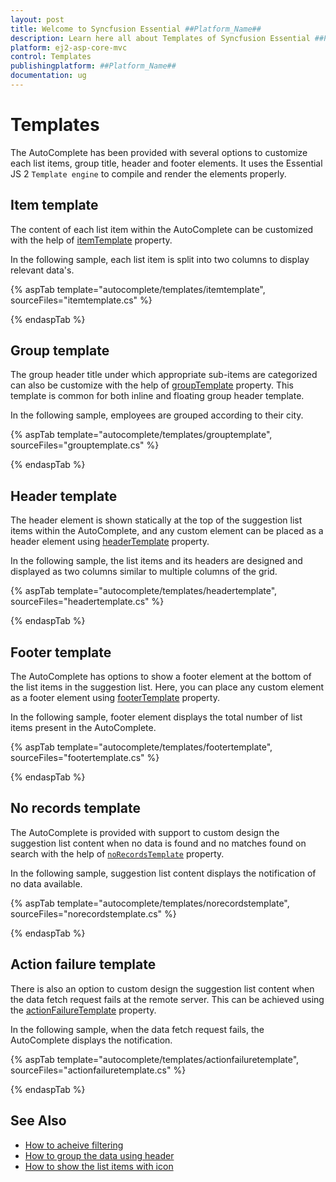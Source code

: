```yaml
---
layout: post
title: Welcome to Syncfusion Essential ##Platform_Name##
description: Learn here all about Templates of Syncfusion Essential ##Platform_Name## widgets based on HTML5 and jQuery.
platform: ej2-asp-core-mvc
control: Templates
publishingplatform: ##Platform_Name##
documentation: ug
---
```



# Templates

The AutoComplete has been provided with several options to customize each list items, group title, header
and footer elements. It uses the Essential JS 2 `Template engine` to compile
and render the elements properly.

## Item template

The content of each list item within the AutoComplete can be customized with the help of
[itemTemplate](https://help.syncfusion.com/cr/cref_files/aspnetcore-js2/Syncfusion.EJ2~Syncfusion.EJ2.DropDowns.AutoComplete~ItemTemplate.html) property.

In the following sample, each list item is split into two columns to display relevant data's.

{% aspTab template="autocomplete/templates/itemtemplate", sourceFiles="itemtemplate.cs" %}

{% endaspTab %}

## Group template

The group header title under which appropriate sub-items are categorized can also be customize
with the help of [groupTemplate](https://help.syncfusion.com/cr/cref_files/aspnetcore-js2/Syncfusion.EJ2~Syncfusion.EJ2.DropDowns.AutoComplete~GroupTemplate.html) property. This template is common
for both inline and floating group header template.

In the following sample, employees are grouped according to their city.

{% aspTab template="autocomplete/templates/grouptemplate", sourceFiles="grouptemplate.cs" %}

{% endaspTab %}

## Header template

The header element is shown statically at the top of the suggestion list items
within the AutoComplete, and any custom element can be placed as a header element using
[headerTemplate](https://help.syncfusion.com/cr/cref_files/aspnetcore-js2/Syncfusion.EJ2~Syncfusion.EJ2.DropDowns.AutoComplete~HeaderTemplate.html) property.

In the following sample, the list items and its headers are designed and displayed as two columns similar to multiple columns of the grid.

{% aspTab template="autocomplete/templates/headertemplate", sourceFiles="headertemplate.cs" %}

{% endaspTab %}

## Footer template

The AutoComplete has options to show a footer element at the bottom of the list items in the
suggestion list. Here, you can place any custom element as a footer element using
[footerTemplate](https://help.syncfusion.com/cr/cref_files/aspnetcore-js2/Syncfusion.EJ2~Syncfusion.EJ2.DropDowns.AutoComplete~FooterTemplate.html) property.

In the following sample, footer element displays the total number of list items present in the AutoComplete.

{% aspTab template="autocomplete/templates/footertemplate", sourceFiles="footertemplate.cs" %}

{% endaspTab %}

## No records template

The AutoComplete is provided with support to custom design the suggestion list content when no data is
found and no matches found on search with the help of
[`noRecordsTemplate`](https://help.syncfusion.com/cr/cref_files/aspnetcore-js2/Syncfusion.EJ2~Syncfusion.EJ2.DropDowns.AutoComplete~NoRecordsTemplate.html) property.

In the following sample, suggestion list content displays the notification of no data available.

{% aspTab template="autocomplete/templates/norecordstemplate", sourceFiles="norecordstemplate.cs" %}

{% endaspTab %}

## Action failure template

There is also an option to custom design the suggestion list content when the data fetch request
fails at the remote server. This can be achieved using the
[actionFailureTemplate](https://help.syncfusion.com/cr/cref_files/aspnetcore-js2/Syncfusion.EJ2~Syncfusion.EJ2.DropDowns.AutoComplete~ActionFailureTemplate.html) property.

In the following sample, when the data fetch request fails, the AutoComplete displays the notification.

{% aspTab template="autocomplete/templates/actionfailuretemplate", sourceFiles="actionfailuretemplate.cs" %}

{% endaspTab %}

## See Also

* [How to acheive filtering](./filtering/)
* [How to group the data using header](./grouping#grouping)
* [How to show the list items with icon](./how-to/icon-support/)